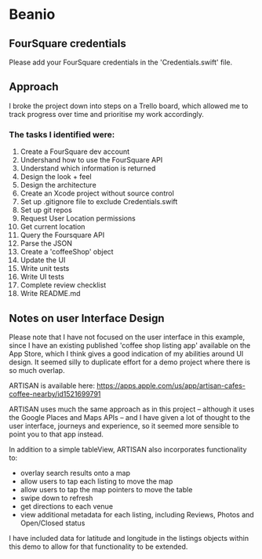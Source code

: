 #  Beanio

## FourSquare credentials
Please add your FourSquare credentials in the 'Credentials.swift' file.

## Approach
I broke the project down into steps on a Trello board, which allowed me to track progress over time and prioritise my work accordingly.

### The tasks I identified were:
1. Create a FourSquare dev account
2. Undershand how to use the FourSquare API
3. Understand which information is returned
4. Design the look + feel
5. Design the architecture
6. Create an Xcode project without source control
7. Set up .gitignore file to exclude Credentials.swift
8. Set up git repos
9. Request User Location permissions
10. Get current location
11. Query the Foursquare API
12. Parse the JSON
13. Create a 'coffeeShop' object
14. Update the UI
15. Write unit tests
16. Write UI tests
17. Complete review checklist
18. Write README.md


## Notes on user Interface Design
Please note that I have not focused on the user interface in this example, since I have an existing published 'coffee shop listing app' available on the App Store, which I think gives a good indication of my abilities around UI design. It seemed silly to duplicate effort for a demo project where there is so much overlap.

ARTISAN is available here:
https://apps.apple.com/us/app/artisan-cafes-coffee-nearby/id1521699791

ARTISAN uses much the same approach as in this project – although it uses the Google Places and Maps APIs – and I have given a lot of thought to the user interface, journeys and experience, so it seemed more sensible to point you to that app instead.

In addition to a simple tableView, ARTISAN also incorporates functionality to: 
- overlay search results onto a map
- allow users to tap each listing to move the map
- allow users to tap the map pointers to move the table
- swipe down to refresh
- get directions to each venue
- view additional metadata for each listing, including Reviews, Photos and Open/Closed status

I have included data for latitude and longitude in the listings objects within this demo to allow for that functionality to be extended.
